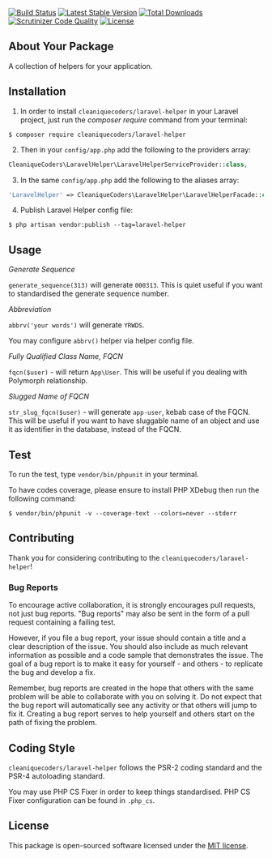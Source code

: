 
[![Build Status](https://travis-ci.org/cleaniquecoders/laravel-helper.svg?branch=master)](https://travis-ci.org/cleaniquecoders/laravel-helper) [![Latest Stable Version](https://poser.pugx.org/cleaniquecoders/laravel-helper/v/stable)](https://packagist.org/packages/cleaniquecoders/laravel-helper) [![Total Downloads](https://poser.pugx.org/cleaniquecoders/laravel-helper/downloads)](https://packagist.org/packages/cleaniquecoders/laravel-helper) [![Scrutinizer Code Quality](https://scrutinizer-ci.com/g/cleaniquecoders/laravel-helper/badges/quality-score.png?b=master)](https://scrutinizer-ci.com/g/cleaniquecoders/laravel-helper/?branch=master) [![License](https://poser.pugx.org/cleaniquecoders/laravel-helper/license)](https://packagist.org/packages/cleaniquecoders/laravel-helper)

## About Your Package

A collection of helpers for your application.

## Installation

1. In order to install `cleaniquecoders/laravel-helper` in your Laravel project, just run the *composer require* command from your terminal:

```
$ composer require cleaniquecoders/laravel-helper
```

2. Then in your `config/app.php` add the following to the providers array:

```php
CleaniqueCoders\LaravelHelper\LaravelHelperServiceProvider::class,
```

3. In the same `config/app.php` add the following to the aliases array:

```php
'LaravelHelper' => CleaniqueCoders\LaravelHelper\LaravelHelperFacade::class,
```

4. Publish Laravel Helper config file:

```
$ php artisan vendor:publish --tag=laravel-helper
```

## Usage

*Generate Sequence*

`generate_sequence(313)`  will generate `000313`. This is quiet useful if you want to standardised the generate sequence number.

*Abbreviation*

`abbrv('your words')` will generate `YRWDS`.

You may configure `abbrv()` helper via helper config file.

*Fully Qualified Class Name, FQCN*

`fqcn($user)` - will return `App\User`. This will be useful if you dealing with Polymorph relationship.

*Slugged Name of FQCN*

`str_slug_fqcn($user)` - will generate `app-user`, kebab case of the FQCN. This will be useful if you want to have sluggable name of an object and use it as identifier in the database, instead of the FQCN.

## Test

To run the test, type `vendor/bin/phpunit` in your terminal.

To have codes coverage, please ensure to install PHP XDebug then run the following command:

```
$ vendor/bin/phpunit -v --coverage-text --colors=never --stderr
```

## Contributing

Thank you for considering contributing to the `cleaniquecoders/laravel-helper`!

### Bug Reports

To encourage active collaboration, it is strongly encourages pull requests, not just bug reports. "Bug reports" may also be sent in the form of a pull request containing a failing test.

However, if you file a bug report, your issue should contain a title and a clear description of the issue. You should also include as much relevant information as possible and a code sample that demonstrates the issue. The goal of a bug report is to make it easy for yourself - and others - to replicate the bug and develop a fix.

Remember, bug reports are created in the hope that others with the same problem will be able to collaborate with you on solving it. Do not expect that the bug report will automatically see any activity or that others will jump to fix it. Creating a bug report serves to help yourself and others start on the path of fixing the problem.

## Coding Style

`cleaniquecoders/laravel-helper` follows the PSR-2 coding standard and the PSR-4 autoloading standard. 

You may use PHP CS Fixer in order to keep things standardised. PHP CS Fixer configuration can be found in `.php_cs`.

## License

This package is open-sourced software licensed under the [MIT license](http://opensource.org/licenses/MIT).